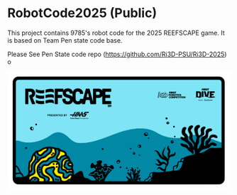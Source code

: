 # RobotCode2025 (Public)

This project contains 9785's robot code for the 2025 REEFSCAPE game. It is based on Team Pen state code base.

Please See Pen State code repo (https://github.com/Ri3D-PSU/Ri3D-2025) o


![Reefscape](/reefscape.png)
